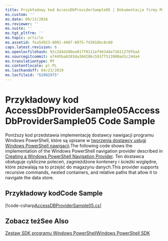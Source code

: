 ```yaml
---
title: Przykładowy kod AccessDbProviderSample05 | Dokumentacja firmy Microsoft
ms.custom: ''
ms.date: 09/13/2016
ms.reviewer: ''
ms.suite: ''
ms.tgt_pltfrm: ''
ms.topic: article
ms.assetid: fea5d923-8001-4407-8975-743918bc8c80
caps.latest.revision: 6
ms.openlocfilehash: 92c2d4d200ea917f0111ef9424de71611270fba4
ms.sourcegitcommit: e7445ba8203da304286c591ff513900ad1c244a4
ms.translationtype: MT
ms.contentlocale: pl-PL
ms.lasthandoff: 04/23/2019
ms.locfileid: "62081975"
---
```

# <a name="accessdbprovidersample05-code-sample"></a><span data-ttu-id="9295f-102">Przykładowy kod AccessDbProviderSample05</span><span class="sxs-lookup"><span data-stu-id="9295f-102">AccessDbProviderSample05 Code Sample</span></span>

<span data-ttu-id="9295f-103">Poniższy kod przedstawia implementację dostawcy nawigacji programu Windows PowerShell, które są opisane w [tworzenia dostawcy usługi Windows PowerShell nawigacji](./creating-a-windows-powershell-navigation-provider.md).</span><span class="sxs-lookup"><span data-stu-id="9295f-103">The following code shows the implementation of the Windows PowerShell navigation provider described in [Creating a Windows PowerShell Navigation Provider](./creating-a-windows-powershell-navigation-provider.md).</span></span> <span data-ttu-id="9295f-104">Ten dostawca obsługuje cykliczne poleceń, zagnieżdżone kontenery i ścieżki względne, które zezwalają na to przejść do magazynu danych.</span><span class="sxs-lookup"><span data-stu-id="9295f-104">This provider supports recursive commands, nested containers, and relative paths that allow it to navigate the data store.</span></span>

## <a name="code-sample"></a><span data-ttu-id="9295f-105">Przykładowy kod</span><span class="sxs-lookup"><span data-stu-id="9295f-105">Code Sample</span></span>

[!code-csharp[AccessDBProviderSample05.cs](../../powershell-sdk-samples/SDK-2.0/csharp/AccessDBProviderSample05/AccessDBProviderSample05.cs#L11-L1960 "AccessDBProviderSample05.cs")]

## <a name="see-also"></a><span data-ttu-id="9295f-106">Zobacz też</span><span class="sxs-lookup"><span data-stu-id="9295f-106">See Also</span></span>

[<span data-ttu-id="9295f-107">Zestaw SDK programu Windows PowerShell</span><span class="sxs-lookup"><span data-stu-id="9295f-107">Windows PowerShell SDK</span></span>](../windows-powershell-reference.md)